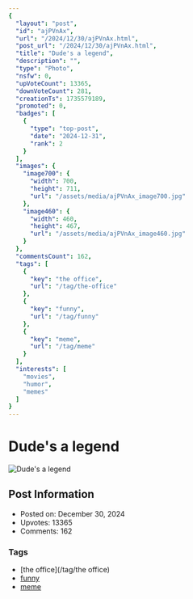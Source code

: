 ```yaml
---
{
  "layout": "post",
  "id": "ajPVnAx",
  "url": "/2024/12/30/ajPVnAx.html",
  "post_url": "/2024/12/30/ajPVnAx.html",
  "title": "Dude's a legend",
  "description": "",
  "type": "Photo",
  "nsfw": 0,
  "upVoteCount": 13365,
  "downVoteCount": 281,
  "creationTs": 1735579189,
  "promoted": 0,
  "badges": [
    {
      "type": "top-post",
      "date": "2024-12-31",
      "rank": 2
    }
  ],
  "images": {
    "image700": {
      "width": 700,
      "height": 711,
      "url": "/assets/media/ajPVnAx_image700.jpg"
    },
    "image460": {
      "width": 460,
      "height": 467,
      "url": "/assets/media/ajPVnAx_image460.jpg"
    }
  },
  "commentsCount": 162,
  "tags": [
    {
      "key": "the office",
      "url": "/tag/the-office"
    },
    {
      "key": "funny",
      "url": "/tag/funny"
    },
    {
      "key": "meme",
      "url": "/tag/meme"
    }
  ],
  "interests": [
    "movies",
    "humor",
    "memes"
  ]
}
---
```


# Dude's a legend

![Dude's a legend](/assets/media/ajPVnAx_image700.jpg)

## Post Information

- Posted on: December 30, 2024
- Upvotes: 13365
- Comments: 162

### Tags

- [the office](/tag/the office)
- [funny](/tag/funny)
- [meme](/tag/meme)
